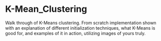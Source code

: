 # K-Mean_Clustering
Walk through of K-Means clustering. From scratch implementation shown with an explanation of different initialization techniques, what K-Means is good for, and examples of it in action, utilizing images of yours truly.

